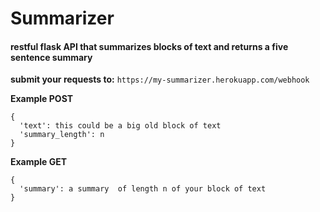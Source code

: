 # Summarizer

#### restful flask API that summarizes blocks of text and returns a five sentence summary

**submit your requests to:**
`https://my-summarizer.herokuapp.com/webhook`

**Example POST**
```
{
  'text': this could be a big old block of text
  'summary_length': n
}
```

**Example GET**
```
{
  'summary': a summary  of length n of your block of text 
}
```
